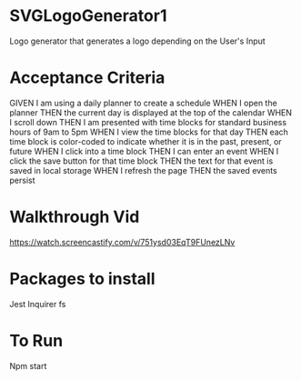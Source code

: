 # SVGLogoGenerator1
Logo generator that generates a logo depending on the User's Input

# Acceptance Criteria 
GIVEN I am using a daily planner to create a schedule
WHEN I open the planner
THEN the current day is displayed at the top of the calendar
WHEN I scroll down
THEN I am presented with time blocks for standard business hours of 9am to 5pm
WHEN I view the time blocks for that day
THEN each time block is color-coded to indicate whether it is in the past, present, or future
WHEN I click into a time block
THEN I can enter an event
WHEN I click the save button for that time block
THEN the text for that event is saved in local storage
WHEN I refresh the page
THEN the saved events persist

# Walkthrough Vid 
https://watch.screencastify.com/v/751ysd03EqT9FUnezLNv

# Packages to install
Jest
Inquirer
fs

# To Run
Npm start 
